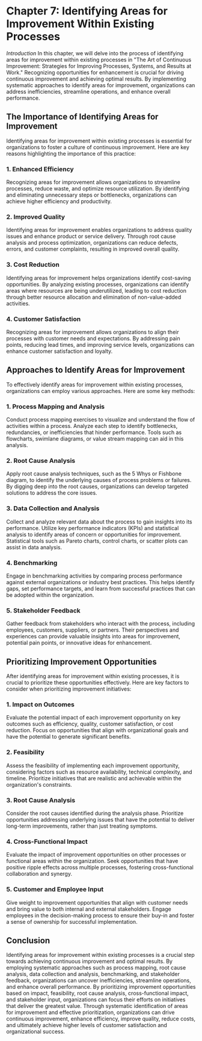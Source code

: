 Chapter 7: Identifying Areas for Improvement Within Existing Processes
======================================================================

*Introduction* In this chapter, we will delve into the process of identifying areas for improvement within existing processes in "The Art of Continuous Improvement: Strategies for Improving Processes, Systems, and Results at Work." Recognizing opportunities for enhancement is crucial for driving continuous improvement and achieving optimal results. By implementing systematic approaches to identify areas for improvement, organizations can address inefficiencies, streamline operations, and enhance overall performance.

The Importance of Identifying Areas for Improvement
---------------------------------------------------

Identifying areas for improvement within existing processes is essential for organizations to foster a culture of continuous improvement. Here are key reasons highlighting the importance of this practice:

### 1. Enhanced Efficiency

Recognizing areas for improvement allows organizations to streamline processes, reduce waste, and optimize resource utilization. By identifying and eliminating unnecessary steps or bottlenecks, organizations can achieve higher efficiency and productivity.

### 2. Improved Quality

Identifying areas for improvement enables organizations to address quality issues and enhance product or service delivery. Through root cause analysis and process optimization, organizations can reduce defects, errors, and customer complaints, resulting in improved overall quality.

### 3. Cost Reduction

Identifying areas for improvement helps organizations identify cost-saving opportunities. By analyzing existing processes, organizations can identify areas where resources are being underutilized, leading to cost reduction through better resource allocation and elimination of non-value-added activities.

### 4. Customer Satisfaction

Recognizing areas for improvement allows organizations to align their processes with customer needs and expectations. By addressing pain points, reducing lead times, and improving service levels, organizations can enhance customer satisfaction and loyalty.

Approaches to Identify Areas for Improvement
--------------------------------------------

To effectively identify areas for improvement within existing processes, organizations can employ various approaches. Here are some key methods:

### 1. Process Mapping and Analysis

Conduct process mapping exercises to visualize and understand the flow of activities within a process. Analyze each step to identify bottlenecks, redundancies, or inefficiencies that hinder performance. Tools such as flowcharts, swimlane diagrams, or value stream mapping can aid in this analysis.

### 2. Root Cause Analysis

Apply root cause analysis techniques, such as the 5 Whys or Fishbone diagram, to identify the underlying causes of process problems or failures. By digging deep into the root causes, organizations can develop targeted solutions to address the core issues.

### 3. Data Collection and Analysis

Collect and analyze relevant data about the process to gain insights into its performance. Utilize key performance indicators (KPIs) and statistical analysis to identify areas of concern or opportunities for improvement. Statistical tools such as Pareto charts, control charts, or scatter plots can assist in data analysis.

### 4. Benchmarking

Engage in benchmarking activities by comparing process performance against external organizations or industry best practices. This helps identify gaps, set performance targets, and learn from successful practices that can be adopted within the organization.

### 5. Stakeholder Feedback

Gather feedback from stakeholders who interact with the process, including employees, customers, suppliers, or partners. Their perspectives and experiences can provide valuable insights into areas for improvement, potential pain points, or innovative ideas for enhancement.

Prioritizing Improvement Opportunities
--------------------------------------

After identifying areas for improvement within existing processes, it is crucial to prioritize these opportunities effectively. Here are key factors to consider when prioritizing improvement initiatives:

### 1. Impact on Outcomes

Evaluate the potential impact of each improvement opportunity on key outcomes such as efficiency, quality, customer satisfaction, or cost reduction. Focus on opportunities that align with organizational goals and have the potential to generate significant benefits.

### 2. Feasibility

Assess the feasibility of implementing each improvement opportunity, considering factors such as resource availability, technical complexity, and timeline. Prioritize initiatives that are realistic and achievable within the organization's constraints.

### 3. Root Cause Analysis

Consider the root causes identified during the analysis phase. Prioritize opportunities addressing underlying issues that have the potential to deliver long-term improvements, rather than just treating symptoms.

### 4. Cross-Functional Impact

Evaluate the impact of improvement opportunities on other processes or functional areas within the organization. Seek opportunities that have positive ripple effects across multiple processes, fostering cross-functional collaboration and synergy.

### 5. Customer and Employee Input

Give weight to improvement opportunities that align with customer needs and bring value to both internal and external stakeholders. Engage employees in the decision-making process to ensure their buy-in and foster a sense of ownership for successful implementation.

Conclusion
----------

Identifying areas for improvement within existing processes is a crucial step towards achieving continuous improvement and optimal results. By employing systematic approaches such as process mapping, root cause analysis, data collection and analysis, benchmarking, and stakeholder feedback, organizations can uncover inefficiencies, streamline operations, and enhance overall performance. By prioritizing improvement opportunities based on impact, feasibility, root cause analysis, cross-functional impact, and stakeholder input, organizations can focus their efforts on initiatives that deliver the greatest value. Through systematic identification of areas for improvement and effective prioritization, organizations can drive continuous improvement, enhance efficiency, improve quality, reduce costs, and ultimately achieve higher levels of customer satisfaction and organizational success.
